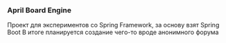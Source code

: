 ### April Board Engine
Проект для экспериментов со Spring Framework, за основу взят Spring Boot
В итоге планируется создание чего-то вроде анонимного форума